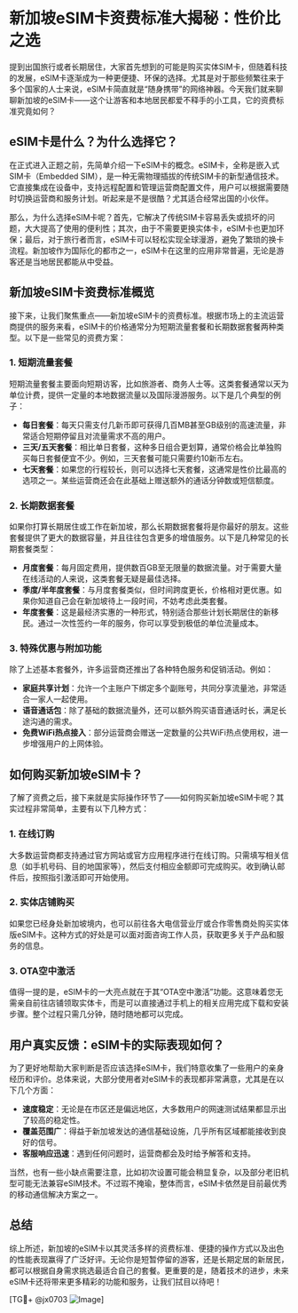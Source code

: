 # 新加坡eSIM卡资费标准大揭秘：性价比之选

提到出国旅行或者长期居住，大家首先想到的可能是购买实体SIM卡，但随着科技的发展，eSIM卡逐渐成为一种更便捷、环保的选择。尤其是对于那些频繁往来于多个国家的人士来说，eSIM卡简直就是“随身携带”的网络神器。今天我们就来聊聊新加坡的eSIM卡——这个让游客和本地居民都爱不释手的小工具，它的资费标准究竟如何？

## eSIM卡是什么？为什么选择它？

在正式进入正题之前，先简单介绍一下eSIM卡的概念。eSIM卡，全称是嵌入式SIM卡（Embedded SIM），是一种无需物理插拔的传统SIM卡的新型通信技术。它直接集成在设备中，支持远程配置和管理运营商配置文件，用户可以根据需要随时切换运营商和服务计划。听起来是不是很酷？尤其适合经常出国的小伙伴。

那么，为什么选择eSIM卡呢？首先，它解决了传统SIM卡容易丢失或损坏的问题，大大提高了使用的便利性；其次，由于不需要更换实体卡，eSIM卡也更加环保；最后，对于旅行者而言，eSIM卡可以轻松实现全球漫游，避免了繁琐的换卡流程。新加坡作为国际化的都市之一，eSIM卡在这里的应用非常普遍，无论是游客还是当地居民都能从中受益。

## 新加坡eSIM卡资费标准概览

接下来，让我们聚焦重点——新加坡eSIM卡的资费标准。根据市场上的主流运营商提供的服务来看，eSIM卡的价格通常分为短期流量套餐和长期数据套餐两种类型。以下是一些常见的资费方案：

### 1. 短期流量套餐

短期流量套餐主要面向短期访客，比如旅游者、商务人士等。这类套餐通常以天为单位计费，提供一定量的本地数据流量以及国际漫游服务。以下是几个典型的例子：

- **每日套餐**：每天只需支付几新币即可获得几百MB甚至GB级别的高速流量，非常适合短期停留且对流量需求不高的用户。
- **三天/五天套餐**：相比单日套餐，这种多日组合更划算，通常价格会比单独购买每日套餐便宜不少。例如，三天套餐可能只需要约10新币左右。
- **七天套餐**：如果您的行程较长，则可以选择七天套餐，这通常是性价比最高的选项之一。某些运营商还会在此基础上赠送额外的通话分钟数或短信额度。

### 2. 长期数据套餐

如果你打算长期居住或工作在新加坡，那么长期数据套餐将是你最好的朋友。这些套餐提供了更大的数据容量，并且往往包含更多的增值服务。以下是几种常见的长期套餐类型：

- **月度套餐**：每月固定费用，提供数百GB至无限量的数据流量。对于需要大量在线活动的人来说，这类套餐无疑是最佳选择。
- **季度/半年度套餐**：与月度套餐类似，但时间跨度更长，价格相对更优惠。如果你知道自己会在新加坡待上一段时间，不妨考虑此类套餐。
- **年度套餐**：这是最经济实惠的一种形式，特别适合那些计划长期居住的新移民。通过一次性签约一年的服务，你可以享受到极低的单位流量成本。

### 3. 特殊优惠与附加功能

除了上述基本套餐外，许多运营商还推出了各种特色服务和促销活动。例如：

- **家庭共享计划**：允许一个主账户下绑定多个副账号，共同分享流量池，非常适合一家人一起使用。
- **语音通话包**：除了基础的数据流量外，还可以额外购买语音通话时长，满足长途沟通的需求。
- **免费WiFi热点接入**：部分运营商会赠送一定数量的公共WiFi热点使用权，进一步增强用户的上网体验。

## 如何购买新加坡eSIM卡？

了解了资费之后，接下来就是实际操作环节了——如何购买新加坡eSIM卡呢？其实过程非常简单，主要有以下几种方式：

### 1. 在线订购

大多数运营商都支持通过官方网站或官方应用程序进行在线订购。只需填写相关信息（如手机号码、目的地国家等），然后支付相应金额即可完成购买。收到确认邮件后，按照指引激活即可开始使用。

### 2. 实体店铺购买

如果您已经身处新加坡境内，也可以前往各大电信营业厅或合作零售商处购买实体版eSIM卡。这种方式的好处是可以面对面咨询工作人员，获取更多关于产品和服务的信息。

### 3. OTA空中激活

值得一提的是，eSIM卡的一大亮点就在于其“OTA空中激活”功能。这意味着您无需亲自前往店铺领取实体卡，而是可以直接通过手机上的相关应用完成下载和安装步骤。整个过程只需几分钟，随时随地都可以完成。

## 用户真实反馈：eSIM卡的实际表现如何？

为了更好地帮助大家判断是否应该选择eSIM卡，我们特意收集了一些用户的亲身经历和评价。总体来说，大部分使用者对eSIM卡的表现都非常满意，尤其是在以下几个方面：

- **速度稳定**：无论是在市区还是偏远地区，大多数用户的网速测试结果都显示出了较高的稳定性。
- **覆盖范围广**：得益于新加坡发达的通信基础设施，几乎所有区域都能接收到良好的信号。
- **客服响应迅速**：遇到任何问题时，运营商都会及时给予解答和支持。

当然，也有一些小缺点需要注意，比如初次设置可能会稍显复杂，以及部分老旧机型可能无法兼容eSIM技术。不过瑕不掩瑜，整体而言，eSIM卡依然是目前最优秀的移动通信解决方案之一。

## 总结

综上所述，新加坡的eSIM卡以其灵活多样的资费标准、便捷的操作方式以及出色的性能表现赢得了广泛好评。无论你是短暂停留的游客，还是长期定居的新居民，都可以根据自身需求挑选最适合自己的套餐。更重要的是，随着技术的进步，未来eSIM卡还将带来更多精彩的功能和服务，让我们拭目以待吧！

[TG💪+ @jx0703 ![Image](https://github.com/user-attachments/assets/dbca1d08-cadb-493c-b0ec-ad6f7a83f270)]